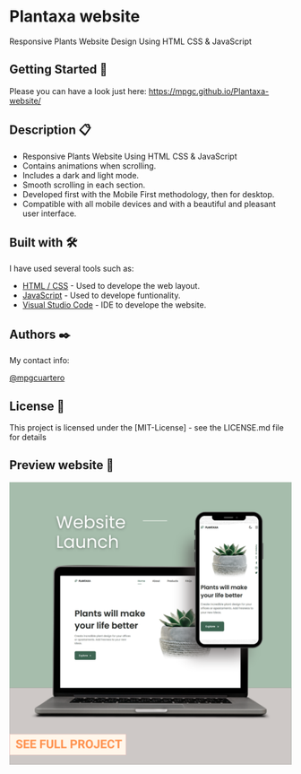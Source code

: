 # Plantaxa website
Responsive Plants Website Design Using HTML CSS &amp; JavaScript 

## Getting Started 🚀
Please you can have a look just here:  https://mpgc.github.io/Plantaxa-website/

## Description 📋
- Responsive Plants Website Using HTML CSS & JavaScript
- Contains animations when scrolling.
- Includes a dark and light mode.
- Smooth scrolling in each section.
- Developed first with the Mobile First methodology, then for desktop.
- Compatible with all mobile devices and with a beautiful and pleasant user interface.

## Built with 🛠️

I have used several tools such as:

* [HTML / CSS](http://www.dropwizard.io/1.0.2/docs/) - Used to develope the web layout.
* [JavaScript](https://maven.apache.org/) - Used to develope funtionality.
* [Visual Studio Code](https://code.visualstudio.com/) - IDE to develope the website.


## Authors ✒️

My contact info:

[@mpgcuartero](https://www.linkedin.com/in/mpgcuartero/)


## License 📄

This project is licensed under the [MIT-License] - see the LICENSE.md file for details

## Preview website 🎁
![plantas website](/launch.png)

